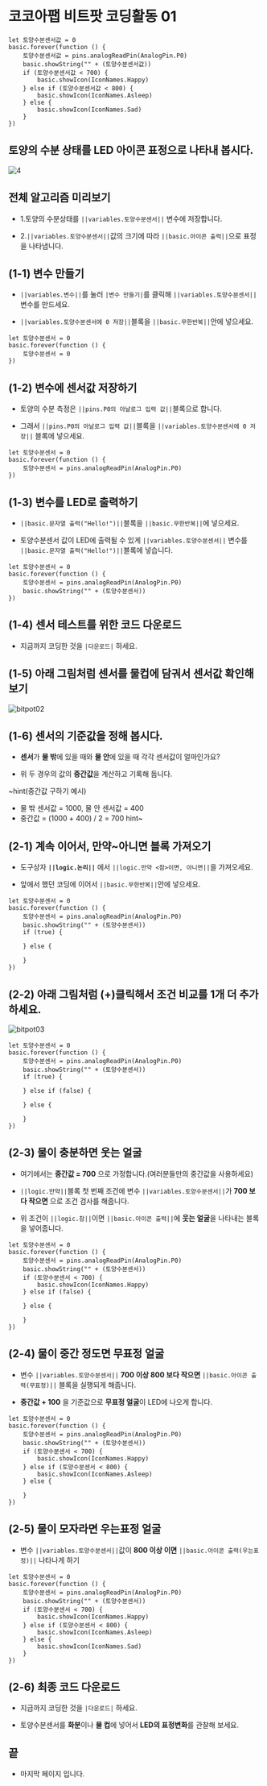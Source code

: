 # 코코아팹 비트팟 코딩활동 01

```ghost
let 토양수분센서값 = 0
basic.forever(function () {
    토양수분센서값 = pins.analogReadPin(AnalogPin.P0)
    basic.showString("" + (토양수분센서값))
    if (토양수분센서값 < 700) {
        basic.showIcon(IconNames.Happy)
    } else if (토양수분센서값 < 800) {
        basic.showIcon(IconNames.Asleep)
    } else {
        basic.showIcon(IconNames.Sad)
    }
})

```
## 토양의 수분 상태를 LED 아이콘 표정으로 나타내 봅시다. 
![4](https://github.com/kocoasolution/mytutorial/assets/170903760/76cd0868-1db3-4ca4-9773-853f9ae99076)

## 전체 알고리즘 미리보기
* 1.토양의 수분상태를 ``||variables.토양수분센서||`` 변수에 저장합니다.

* 2.``||variables.토양수분센서||``값의 크기에 따라 ``||basic.아이콘 출력||``으로 표정을 나타냅니다.

## (1-1) 변수 만들기 
* ``||variables.변수||``를 눌러 ``|변수 만들기|``를 클릭해 ``||variables.토양수분센서||`` 변수를 만드세요.

* ``||variables.토양수분센서에 0 저장||``블록을 ``||basic.무한반복||``안에 넣으세요.

```blocks
let 토양수분센서 = 0
basic.forever(function () {
    토양수분센서 = 0
})
```

## (1-2) 변수에 센서값 저장하기 
* 토양의 수분 측정은 ``||pins.P0의 아날로그 입력 값||``블록으로 합니다.

* 그래서 ``||pins.P0의 아날로그 입력 값||``블록을 ``||variables.토양수분센서에 0 저장||`` 블록에 넣으세요.

```blocks
let 토양수분센서 = 0
basic.forever(function () {
    토양수분센서 = pins.analogReadPin(AnalogPin.P0)
})
```

## (1-3) 변수를 LED로 출력하기
* ``||basic.문자열 출력("Hello!")||``블록을 ``||basic.무한반복||``에 넣으세요.

* 토양수분센서 값이 LED에 출력될 수 있게 ``||variables.토양수분센서||`` 변수를 ``||basic.문자열 출력("Hello!")||``블록에 넣습니다. 

```blocks
let 토양수분센서 = 0
basic.forever(function () {
    토양수분센서 = pins.analogReadPin(AnalogPin.P0)
    basic.showString("" + (토양수분센서))
})
```

## (1-4) 센서 테스트를 위한 코드 다운로드 
* 지금까지 코딩한 것을 ``|다운로드|`` 하세요.

## (1-5) 아래 그림처럼 센서를 물컵에 담궈서 센서값 확인해보기
![bitpot02](https://github.com/kocoasolution/mytutorial/assets/170903760/9b06a8be-5f08-409b-8d94-3dda5c7f1622)

## (1-6) 센서의 기준값을 정해 봅시다.
* **센서**가 **물 밖**에 있을 때와 **물 안**에 있을 때 각각 센서값이 얼마인가요?

* 위 두 경우의 값의 **중간값**을 계산하고 기록해 둡니다.

~hint(중간값 구하기 예시)
* 물 밖 센서값 = 1000,  물 안 센서값 = 400
* 중간값 = (1000 + 400) / 2 = 700
hint~

## (2-1) 계속 이어서, 만약~아니면 블록 가져오기
* 도구상자 **``||logic.논리||``** 에서 ``||logic.만약 <참>이면, 아니면||``을 가져오세요.

* 앞에서 했던 코딩에 이어서 ``||basic.무한반복||``안에 넣으세요.

```blocks
let 토양수분센서 = 0
basic.forever(function () {
    토양수분센서 = pins.analogReadPin(AnalogPin.P0)
    basic.showString("" + (토양수분센서))
    if (true) {
    	
    } else {
    	
    }
})
```

## (2-2) 아래 그림처럼 (+)클릭해서 조건 비교를 1개 더 추가하세요.
![bitpot03](https://github.com/kocoasolution/mytutorial/assets/170903760/af331e5f-b9cc-4ca3-9856-42316384f822)

```blocks
let 토양수분센서 = 0
basic.forever(function () {
    토양수분센서 = pins.analogReadPin(AnalogPin.P0)
    basic.showString("" + (토양수분센서))
    if (true) {
    
    } else if (false) {
    	
    } else {
    	
    }
})
```

## (2-3) 물이 충분하면 웃는 얼굴
* 여기에서는 **중간값 = 700** 으로 가정합니다.(여러분들만의 중간값을 사용하세요)

* ``||logic.만약||``블록 첫 번째 조건에 변수 ``||variables.토양수분센서||``가 **700 보다 작으면** 으로 조건 검사를 해줍니다.

* 위 조건이 ``||logic.참||``이면 ``||basic.아이콘 출력||``에 **웃는 얼굴**을 나타내는 블록을 넣어줍니다.

```blocks
let 토양수분센서 = 0
basic.forever(function () {
    토양수분센서 = pins.analogReadPin(AnalogPin.P0)
    basic.showString("" + (토양수분센서))
    if (토양수분센서 < 700) {
        basic.showIcon(IconNames.Happy)
    } else if (false) {
    	
    } else {
    	
    }
})
```

## (2-4) 물이 중간 정도면 무표정 얼굴
* 변수 ``||variables.토양수분센서||`` **700 이상 800 보다 작으면** ``||basic.아이콘 출력(무표정)||`` 블록을 실행되게 해줍니다.

* **중간값 + 100** 을 기준값으로 **무표정 얼굴**이 LED에 나오게 합니다.
```blocks
let 토양수분센서 = 0
basic.forever(function () {
    토양수분센서 = pins.analogReadPin(AnalogPin.P0)
    basic.showString("" + (토양수분센서))
    if (토양수분센서 < 700) {
        basic.showIcon(IconNames.Happy)
    } else if (토양수분센서 < 800) {
        basic.showIcon(IconNames.Asleep)
    } else {
    	
    }
})
```

## (2-5) 물이 모자라면 우는표정 얼굴
* 변수 ``||variables.토양수분센서||``값이 **800 이상 이면** ``||basic.아이콘 출력(우는표정)||`` 나타나게 하기 

```blocks
let 토양수분센서 = 0
basic.forever(function () {
    토양수분센서 = pins.analogReadPin(AnalogPin.P0)
    basic.showString("" + (토양수분센서))
    if (토양수분센서 < 700) {
        basic.showIcon(IconNames.Happy)
    } else if (토양수분센서 < 800) {
        basic.showIcon(IconNames.Asleep)
    } else {
        basic.showIcon(IconNames.Sad)
    }
})
```

## (2-6) 최종 코드 다운로드 
* 지금까지 코딩한 것을 ``|다운로드|`` 하세요.

* 토양수분센서를 **화분**이나 **물 컵**에 넣어서 **LED의 표정변화**를 관찰해 보세요.

## 끝
* 마지막 페이지 입니다.
